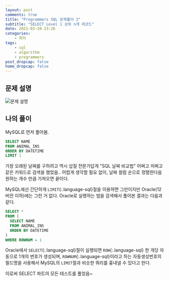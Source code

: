 ```yaml
---
layout: post
comments: true
title: "Programmers SQL 문제풀이 2"
subtitle: "SELECT Level 1 상위 n개 레코드"
date: 2021-03-20 23:26
categories:
    - 취미
tags:
    - sql
    - algorithm
    - programmers
post_dropcap: false
home_dropcap: false
---
```


## 문제 설명

![문제 설명](//cdn.jsdelivr.net/gh/selosele/selosele.github.io/assets/images/post/programmers-sql-59405_img01.jpg)

## 나의 풀이

MySQL로 먼저 풀어봄.

```sql
SELECT NAME
FROM ANIMAL_INS
ORDER BY DATETIME
LIMIT 1
```

가장 오래된 날짜를 구하려고 역시 삽질 전문가답게 "SQL 날짜 비교법" 어쩌고 저쩌고 같은 키워드로 검색을 했었음.. 어렵게 생각할 필요 없이, 날짜 컬럼 순으로 정렬한다음 원하는 개수 만큼 가져오면 끝이다.

MySQL에선 간단하게 ```LIMIT```{:.language-sql}절을 이용하면 그만이지만 Oracle(12버전 이하)에는 그런 거 없다. Oracle로 실행하는 법을 검색해서 풀어본 결과는 다음과 같다.

```sql
SELECT *
FROM (
  SELECT NAME
  FROM ANIMAL_INS
  ORDER BY DATETIME
)
WHERE ROWNUM = 1
```

Oracle에서 ```SELECT```{:.language-sql}절이 실행되면 ```ROW```{:.language-sql} 한 개당 자동으로 1개의 번호가 생성되며, ```ROWNUM```{:.language-sql}이라고 하는 자동생성번호의 필드명을 사용해서 MySQL의 ```LIMIT```절과 비슷한 쿼리를 흉내낼 수 있다고 한다.

이로써 SELECT 파트의 모든 테스트를 풀었음~